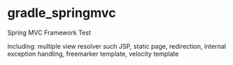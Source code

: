 # gradle_springmvc

Spring MVC Framework Test 


Including:
      multiple view resolver such JSP, static page, redirection, internal exception handling, freemarker template, velocity template

